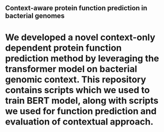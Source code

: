 ## Context-aware protein function prediction in bacterial genomes

# We developed a novel context-only dependent protein function prediction method by leveraging the transformer model on bacterial genomic context. This repository contains scripts which we used to train BERT model, along with scripts we used for function prediction and evaluation of contextual approach.
